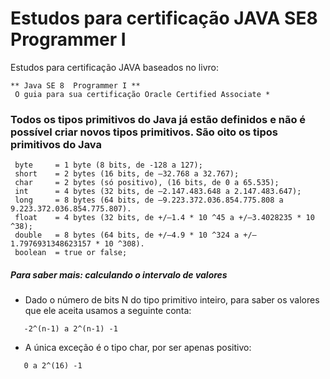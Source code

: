 # Estudos para certificação JAVA SE8 Programmer I

Estudos para certificação JAVA baseados no livro: 
```
** Java SE 8  Programmer I ** 
 O guia para sua certificação Oracle Certified Associate *
```

### Todos os tipos primitivos do Java já estão definidos e não é possível criar novos tipos primitivos. São oito os tipos primitivos do Java 
```
 byte     = 1 byte (8 bits, de -128 a 127);
 short    = 2 bytes (16 bits, de –32.768 a 32.767); 
 char     = 2 bytes (só positivo), (16 bits, de 0 a 65.535);
 int      = 4 bytes (32 bits, de –2.147.483.648 a 2.147.483.647);
 long     = 8 bytes (64 bits, de –9.223.372.036.854.775.808 a 9.223.372.036.854.775.807).
 float    = 4 bytes (32 bits, de +/–1.4 * 10 ^45 a +/–3.4028235 * 10 ^38);
 double   = 8 bytes (64 bits, de +/–4.9 * 10 ^324 a +/–1.7976931348623157 * 10 ^308).
 boolean  = true or false;
```
##### Para saber mais: calculando o intervalo de valores
  * Dado o número de bits N do tipo primitivo inteiro, para saber os valores que ele aceita usamos a seguinte conta:
```
   -2^(n-1) a 2^(n-1) -1
```
   * A única exceção é o tipo char, por ser apenas positivo:  
```
   0 a 2^(16) -1
```

